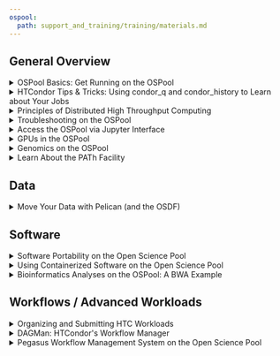 ```yaml
---
ospool:
  path: support_and_training/training/materials.md
---
```



## General Overview

<details>
<summary>OSPool Basics: Get Running on the OSPool</summary>
<br> 
<iframe width="100%" height="315" src="https://www.youtube.com/embed/D14eMrkZ2gQ?si=BZ5MtONnRTvmRKxJ" title="YouTube video player" frameborder="0" allow="accelerometer; autoplay; clipboard-write; encrypted-media; gyroscope; picture-in-picture; web-share" referrerpolicy="strict-origin-when-cross-origin" allowfullscreen></iframe>
</br>
<b>Learning Objectives</b>
<br>
Topics covered in this workshop include: 
	<ol>
	<li>An introduction to OSG services and the OSPool</li>	
	<li>Basics of HTCondor job submission</li> 
	<li>Hands-on practice submitting HTCondor jobs</li> 
	</ol>
<b>Prerequisites/Audience</b>
<br>
There are no prerequisites for this workshop. This workshop is designed for new HTCondor and OSPool users. 
<br>
<br>
<b>Available Materials</b>
<br>
	<ul>
	<li> <a href="https://docs.google.com/presentation/d/1z-f81xtk_ZXeJcA1kX60JoScXdGfe-xgsB9g5YemrqI/edit#slide=id.g10662d3fe4f_0_0">Presentation Slides</a> </li>
	<li> <a href="https://www.youtube.com/watch?v=D14eMrkZ2gQ">Video Recording</a></li>
	<li> <a href="https://github.com/OSGConnect/tutorial-wordfreq">Wordcount Frequency Tutorial</a></li>
	<li> <a href="https://github.com/OSGConnect/lesson-intro-ospool">Interactive Lesson</a> </li>	
	</ul>
<b>Materials Last Updated</b>
<br>
Winter 2023
<br>
</details>


<details>
<summary>HTCondor Tips & Tricks: Using condor_q and condor_history to Learn about Your Jobs</summary>
<br>
<b>Learning Objectives</b>
<br>
This workshop is designed to introduce researchers to helpful HTCondor tools for learning about their HTCondor jobs. 
<br>
<br>
<b>Prerequisites/Audience</b>
<br>
There are no prerequisites for this workshop, however, a basic understanding of HTCondor job submission and HTCondor submit files will make it easier to understand the content presented. 
<br>
<br>
<b>Available Materials</b>
<br>
	<ul>
	<li> <a href="https://docs.google.com/presentation/d/1AWAOmtwJ68KBSJPYtp6agnB2d-2iTCG5/edit?usp=sharing&ouid=114892809919385436869&rtpof=true&sd=true">Presentation Slides</a></li>
	</ul>
<b>Materials Last Updated</b>
<br>
Spring 2023
<br>
</details>


<details>
<summary>Principles of Distributed High Throughput Computing</summary>
<br>
<b>Learning Objectives</b>
<br>
Have you ever wondered about the “why” of HTCondor? <b>Join us to hear about the “philosophy” of high throughput computing and how HTCondor has evolved to make throughput computing possible.</b> This workshop will be led by a core HTCondor developer, Greg Thain, and is a perfect opportunity for longer-term OSPool users to learn more about our underlying technology.
<br>
<br>
<b>Prerequisites/Audience</b>
<br>
There are no prerequisites for this webinar. 	
<br>
<br>
<b>Available Materials</b>
<br>
<ul>
	<li> <a href="https://docs.google.com/presentation/d/1H1rC3aZqAB2GmoAEmwHkkY5ZOWWWpYkbsk5A01mM7GA/edit?usp=drive_link">Presentation Slides</a></li>
	</ul>
<b>Materials Last Updated</b>
<br>
Spring 2024
<br>
</details>

<details>
<summary>Troubleshooting on the OSPool</summary>
<br>
<iframe width="100%" height="315" src="https://www.youtube.com/embed/azA7-4cPYEY?si=l19FL6k6xgozWB1A" title="YouTube video player" frameborder="0" allow="accelerometer; autoplay; clipboard-write; encrypted-media; gyroscope; picture-in-picture; web-share" referrerpolicy="strict-origin-when-cross-origin" allowfullscreen></iframe>
<br>
<b>Learning Objectives</b>
<br>
This session will focus on learning the concepts of debugging and troubleshooting on the OSPool. It will cover some strategies, tips, and tricks that you can use to answer questions such as "Why are my jobs on hold?" and "Why are my jobs stuck on idle?". At the end of the session is an optional hands-on portion.
<br>
<br>
<b>Prerequisites/Audience</b>
<br>
Intended for OSPool users who are familiar with logging in and submitting HTCondor jobs to the OSPool. Some familiarity with shell commands (such as how to edit files, copy/paste in the terminal) and HTCondor commands (such as condor_submit, condor_q) is recommended.
<br>
<br>
<b>Available Materials</b>
<br>
<ul>
	<li> <a href="https://docs.google.com/presentation/d/1CExmSIfQKFJfHRGWXu2lMuQJjtDHHXY8mykaaTvBw0s/edit#slide=id.g32e10b440d6_0_346">Presentation Slides</a></li>
	<li> <a href="https://www.youtube.com/watch?v=azA7-4cPYEY">Video Recording</a></li>
	</ul>
<b>Materials Last Updated</b>
<br>
Spring 2025
<br>
</details>


<details>
<summary>Access the OSPool via Jupyter Interface</summary>
<br>
<b>Learning Objectives</b>
<br>
This workshop is designed to introduce researchers to the OSPool's new Jupyter interface feature, including how to access and use Jupyter notebooks. 
<br>
<br>
<b>Prerequisites/Audience</b>
<br>
There are no prerequisites for this workshop.
<br>
<br>
<b>Available Materials</b>
<br>
	<ul>
	<li> <a href="https://docs.google.com/presentation/d/1UCpS1iQ3tTaIIdm2OaF1kYbKaAsFz-vN/edit?usp=sharing&ouid=114892809919385436869&rtpof=true&sd=true">Presentation Slides</a></li>
	</ul>
<b>Materials Last Updated</b>
<br>
Fall 2023
<br>
</details>


<details>
<summary>GPUs in the OSPool</summary>
<br>
<iframe width="100%" height="315" src="https://www.youtube.com/embed/igU0RQFkR20?si=2odwXnHXoly_TZfq" title="YouTube video player" frameborder="0" allow="accelerometer; autoplay; clipboard-write; encrypted-media; gyroscope; picture-in-picture; web-share" referrerpolicy="strict-origin-when-cross-origin" allowfullscreen></iframe>
<br>
<b>Learning Objectives</b>
<br>
Topics covered include:

<ul>
<li>The type and availabitity of GPUs on the OSPool
<li>How to run OSPool jobs that use GPUs
<li>Recommendations and strategies for using GPUs
</ul>

Focus on GPUs in the OSPool, emphasizing their capabilities,
availability, and best practices for accessing and utilizing them
effectively. Also included are common examples and codes to provide
practical insights and demonstrate their application.

<br>
<br>
<b>Prerequisites/Audience</b>
<br>
Intended for OSPool users who are familiar with logging in and
submitting HTCondor jobs to the OSPool. Participants should have some
familiarity with shell commands (such as how to edit files, copy/paste
in the terminal). Some familiarity with containers is also recommended.
<br>
<br>
<b>Available Materials</b>
<br>
	<ul>
	<li> <a href="https://docs.google.com/presentation/d/1yM3kIyV4LXA_KVsbeuDkuuBpoPUTVMmip5w1670V4-s/edit?usp=sharing">Presentation Slides</a></li>
	</ul>
<b>Materials Last Updated</b>
<br>
Spring 2025
<br>
</details>


<details>
<summary>Genomics on the OSPool</summary>
<br>
<b>Learning Objectives</b>
<br>
This tutorial will walk you through a long-read mapping analysis workflow using Oxford Nanopore data from the C. elegans CB4856 and C. elegans N2 strain Reference Genomes on the OSPool high-throughput computing ecosystem. You'll learn how to:

* Map your reads to a reference genome using Minimap2
* Breakdown massive bioinformatics workflows into many independent smaller tasks
* Submit hundreds to thousands of jobs with a few simple commands
* Use the Open Science Data Federation (OSDF) to manage file transfer during job submission 

All of these steps are distributed across hundreds (or thousands!) of jobs using the HTCondor workload manager and Apptainer containers to run your software reliably and reproducibly at scale. The tutorial is built around realistic genomics use cases and emphasizes performance, reproducibility, and portability. You'll work with real data and see how high-throughput computing (HTC) can accelerate your genomics workflows.
<br>
<br>
<b>Prerequisites/Audience</b>
<br>
If you're brand new to running jobs on the OSPool, we recommend completing the HTCondor ["Hello World"](https://portal.osg-htc.org/documentation/htc_workloads/workload_planning/htcondor_job_submission/) exercise before diving into this tutorial.
<br>
<br>
<b>Available Materials</b>
<br>
<ul>
	<li> <a href="https://github.com/osg-htc/tutorial-ospool-minimap">Github Repo Tutorial</a></li>
	</ul>
<ul>
	<li> <a href="https://docs.google.com/presentation/d/1lx10jYsRAhAi5KnF9o6ocI-uP2UitgHk/edit?usp=sharing&ouid=106914497753645232843&rtpof=true&sd=true">Presentation Slides</a></li>
	</ul>

<b>Materials Last Updated</b>
<br>
May 2025
<br>
</details>
<details>
<summary>Learn About the PATh Facility</summary>
<br>
<b>Learning Objectives</b>
<br>
The PATh Facility provides dedicated throughput computing capacity to NSF-funded researchers for longer and larger jobs. This training will describe its features and how to get started. <b>If you have found your jobs need more resources (cores, memory, time, data) than is typically available in the OSPool, this resource might be for you!</b>
<br>
<br>
<b>Prerequisites/Audience</b>
<br>
There are no prerequisites for this webinar. 	
<br>
<br>
<b>Available Materials</b>
<br>
<ul>
	<li> <a href="https://docs.google.com/presentation/d/10Axe-Y1Mh_-fZrRXOjhvaOVTHybbHdW39PXxydb8-Qs/edit#slide=id.g10c0fd09133_0_7">Presentation Slides</a></li>
	</ul>
<b>Materials Last Updated</b>
<br>
Winter 2023
<br>
</details>

## Data

<details>
<summary>Move Your Data with Pelican (and the OSDF)</summary>
<br>
<iframe width="100%" height="315" src="https://www.youtube.com/embed/KFg5ApsIGN8?si=ohRY8X_0lWmYZ8DJ" title="YouTube video player" frameborder="0" allow="accelerometer; autoplay; clipboard-write; encrypted-media; gyroscope; picture-in-picture; web-share" referrerpolicy="strict-origin-when-cross-origin" allowfullscreen></iframe>
<br>
<b>Learning Objectives</b>
<br>
Pelican is a platform created to enable easier data sharing - within or beyond your institution! This training will cover how Pelican is used to move data within the OSPool and also how you can use Pelican tools to host, upload and download your data. This training is relevant for researchers with large amounts of data, as well as campus representatives, to learn about how Pelican can help with your data movement needs.
<br>
<br>
<b>Prerequisites/Audience</b>
<br>
There are no prerequisites for this webinar. 	
<br>
<br>
<b>Available Materials</b>
<br>
<ul>
	<li> <a href="https://docs.google.com/presentation/d/1G9lpiWXErEqsSXxGzKYq9iz-lmoUiNL5K4h9bK9sy8c/edit#slide=id.g10c0fd09133_0_7">Presentation Slides</a></li>
	<li> <a href="https://www.youtube.com/watch?v=KFg5ApsIGN8">Video Recording</a></li>
	</ul>
<b>Materials Last Updated</b>
<br>
Summer 2024
<br>
</details>


## Software

<details>
<summary>Software Portability on the Open Science Pool</summary>
<br>
<b>Learning Objectives</b>
<br>
This workshop is designed to introduce concepts pertaining to software portability, including containers, different ways to install software, setting file paths, and other important introductory concepts.
<br>
<br>
<b>Prerequisites/Audience</b>
<br>
There are no prerequisites for this workshop, however, a basic understanding of HTCondor job submission and HTCondor submit files will make it easier to understand the content presented. 
<br>
<br>
<b>Available Materials</b>
<br>
	<ul>
	<li> <a href="https://docs.google.com/presentation/d/1Ym5piDoEkDPpInnyYgeqUkV-VWQoBTkI0RXJNG7_LK4/edit#slide=id.g120009588c4_0_0">Presentation Slides</a></li>
	<li> <a href="https://docs.google.com/document/d/1-lfpv7AO7cLZ2yiZQIuiQbb1lyBqh2CB5Ix51cKZ1bk/edit#">List of Commands</a></li>
	<li> Tutorials (used in part)
	<ul>
   	<li> <a href="https://github.com/OSGConnect/tutorial-julia">Using Julia on the OSPool</a></li>
    	<li> <a href="https://github.com/OSGConnect/tutorial-bwa">High Throughput BWA Read Mapping</a></li>
	</ul>
	</li>
	</ul>
<b>Materials Last Updated</b>
<br>
Summer 2023
<br>
</details>

<details>
<summary>Using Containerized Software on the Open Science Pool</summary>
<br>
<iframe width="100%" height="315" src="https://www.youtube.com/embed/0JQ8or3lue0?si=mU1VVmUEoEhaz3-4" title="YouTube video player" frameborder="0" allow="accelerometer; autoplay; clipboard-write; encrypted-media; gyroscope; picture-in-picture; web-share" referrerpolicy="strict-origin-when-cross-origin" allowfullscreen></iframe>
<br>
<b>Learning Objectives</b>
<br>
This workshop is designed to introduce software containers such as Docker, Apptainer, and Singularity. Content covered includes how to create a container, use a container, and techniques for troubleshooting containerized software. 
<br>
<br>
<b>Prerequisites/Audience</b>
<br>
There are no prerequisites for this workshop, however, a basic understanding of HTCondor job submission and HTCondor submit files will make it easier to understand the content presented. 
<br>
<br>
<b>Available Materials</b>
<br>
<ul>
	<li> <a href="https://docs.google.com/presentation/d/15jhYzlfzyTaTTEylTW8rD728_GLOSIp5pd6wL3eZBZk/edit?usp=sharing">Presentation Slides</a> </li>
	<li> <a href="https://www.youtube.com/watch?v=awSLTflAIJ8">Video Recording</a></li>
	</ul>
<b>Materials Last Updated</b>
<br>
Spring 2025
<br>
</details>


<details>
<summary>Bioinformatics Analyses on the OSPool: A BWA Example</summary>
<br>
<b>Learning Objectives</b>
<br>
This workshop is designed to show the process of implementing and scaling out a bioinformatics workflow using HTCondor. 
<br>
<br>
<b>Prerequisites/Audience</b>
<br>
There are no prerequisites for this workshop, however, a basic understanding of HTCondor job submission and HTCondor submit files will make it easier to understand the content presented. 
<br>
<br>
<b>Available Materials</b>
<br>
	<ul>
	<li> <a href="https://docs.google.com/presentation/d/1_6uI7qG2nHHOynal8tinrHy2MCTkTbac/edit?usp=sharing&ouid=114892809919385436869&rtpof=true&sd=true">Presentation Slides</a></li>
	</ul>
<b>Materials Last Updated</b>
<br>
Summer 2023
<br>
</details>



## Workflows / Advanced Workloads

<details>
<summary>Organizing and Submitting HTC Workloads</summary>
<br>
<iframe width="100%" height="315" src="https://www.youtube.com/embed/0JQ8or3lue0?si=mU1VVmUEoEhaz3-4" title="YouTube video player" frameborder="0" allow="accelerometer; autoplay; clipboard-write; encrypted-media; gyroscope; picture-in-picture; web-share" referrerpolicy="strict-origin-when-cross-origin" allowfullscreen></iframe>
<br>
<b>Learning Objectives</b>
<br>
This workshop will present useful HTCondor features to help researchers automatically organize their workspaces on High Throughput Computing systems.  
<br>
<br>
<b>Prerequisites/Audience</b>
<br>
There are no prerequisites for this workshop, however, a basic understanding of HTCondor job submission and HTCondor submit files will make it easier to understand the content presented. 
<br>
<br>
<b>Available Materials</b>
<br>
<ul>
	<li> <a href="https://docs.google.com/presentation/d/1auCJfqzc0ZckeTr-QCILaDizsKPsPTli0wTCbluSswY">Presentation Slides</a></li>
	<li> <a href="https://www.youtube.com/watch?v=0JQ8or3lue0&list=PLIeB7asuU4W5FuqFdyqThCf18vTd_1tfu&index=6&ab_channel=OSG">Video Recording</a></li>
	<li> <a href="https://github.com/OSGConnect/tutorial-organizing">Wordcount Frequency Tutorial</a></li>
	</ul>
<b>Materials Last Updated</b>
<br>
Summer 2023
<br>
</details>


<details>
<summary>DAGMan: HTCondor's Workflow Manager</summary>
<br>
<b>Learning Objectives</b>
<br>
Presented by an HTCondor DAGMan developer, this workshop is designed for researchers that would like to learn how to implement DAG workflows and automate workflow management on the OSPool. 
<br>
<br>
<b>Prerequisites/Audience</b>
<br>
A basic understanding of HTCondor job submission and of an HTCondor submit file is highly recommended for this workshop. 
<br>
<br>
<b>Available Materials</b>
<br>
	<ul>
	<li> <a href="https://docs.google.com/presentation/d/1FbTo_18LL03D41v6DYOfOOooNAy06Vzm/edit?usp=drive_web&ouid=114892809919385436869&rtpof=true">Presentation Slides</a></li>
	<li> <a href="https://github.com/OSGConnect/tutorial-dagman-intro">DAGMan Tutorial</a></li>
	</ul>
<b>Materials Last Updated</b>
<br>
Winter 2023
<br>
</details>


<details>
<summary>Pegasus Workflow Management System on the Open Science Pool</summary>
<br>
<iframe width="100%" height="315" src="https://www.youtube.com/embed/rCDrPBki7ps?si=9XVzYvfiSBbc8TQV" title="YouTube video player" frameborder="0" allow="accelerometer; autoplay; clipboard-write; encrypted-media; gyroscope; picture-in-picture; web-share" referrerpolicy="strict-origin-when-cross-origin" allowfullscreen></iframe>
<br>
<b>Learning Objectives</b>
<br>
This workshop is designed to introduce Pegasus Workflow Management System, a useful tool for researchers needing to execute a large number of jobs or complex workflows.  
<br>
<br>
<b>Prerequisites/Audience</b>
<br>
There are no prerequisites for this workshop, however, a basic understanding of HTCondor job submission and HTCondor submit files will make it easier to understand the content presented. 
<br>
<br>
<b>Available Materials</b>
<br>
	<ul>
	<li> <a href="https://docs.google.com/presentation/d/1XQjkq8pxbrXvMYU7zDihkgk2bOy4FNXHINWkhmkNqHQ/edit?usp=sharing">Presentation Slides</a></li>
	<li> <a href="https://www.youtube.com/watch?v=rCDrPBki7ps">Recorded Video</a></li>
	</ul>
<b>Materials Last Updated</b>
<br>
Fall 2023
<br>
</details>


